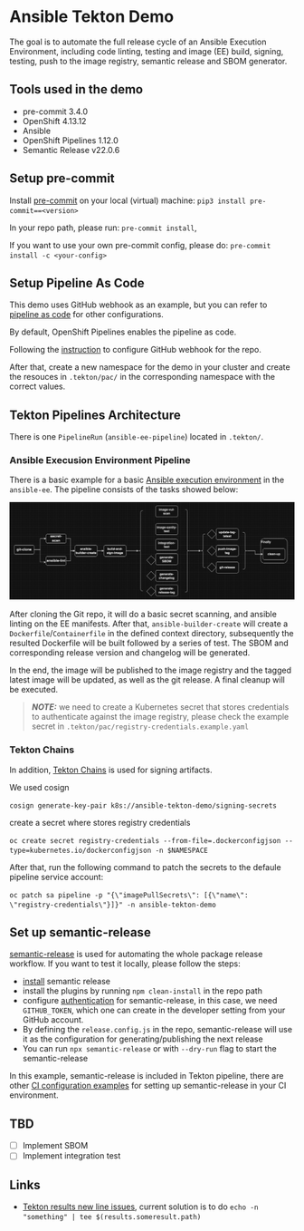 # Ansible Tekton Demo

The goal is to automate the full release cycle of an Ansible Execution Environment,
including code linting, testing and image (EE) build, signing, testing, push to the image registry, semantic release and SBOM generator.

## Tools used in the demo

- pre-commit 3.4.0
- OpenShift 4.13.12
- Ansible
- OpenShift Pipelines 1.12.0
- Semantic Release v22.0.6

## Setup pre-commit

Install [pre-commit](https://pre-commit.com/) on your local (virtual)
machine: `pip3 install pre-commit==<version>`

In your repo path, please run: `pre-commit install`,

If you want to use your own pre-commit config, please do:
`pre-commit install -c <your-config>`

## Setup Pipeline As Code

This demo uses GitHub webhook as an example, but you can refer to
[pipeline as code](https://pipelinesascode.com/) for other configurations.

By default, OpenShift Pipelines enables the pipeline as code.

Following the [instruction](https://pipelinesascode.com/docs/install/github_webhook/)
to configure GitHub webhook for the repo.

After that, create a new namespace for the demo in your cluster and create the resouces
in `.tekton/pac/` in the corresponding namespace with the correct values.

## Tekton Pipelines Architecture

There is one `PipelineRun` (`ansible-ee-pipeline`) located in `.tekton/`.

### Ansible Execusion Environment Pipeline

There is a basic example for a basic [Ansible execution
environment](https://docs.ansible.com/automation-controller/latest/html/userguide/execution_environments.html)
in the `ansible-ee`.
The pipeline consists of the tasks showed below:

![figure](./assets/ansible-ee-pipeline.png)

After cloning the Git repo, it will do a basic secret scanning, and ansible linting on the
EE manifests. After that, `ansible-builder-create` will create a `Dockerfile`/`Containerfile`
in the defined context directory, subsequently the resulted Dockerfile will be built followed by
a series of test. The SBOM and corresponding release version and changelog will be generated.

In the end, the image will be published to the image registry and the tagged latest image will be
updated, as well as the git release. A final cleanup will be executed.

> **_NOTE:_** we need to create a Kubernetes secret that stores credentials to authenticate against the image
> registry, please check the example secret in `.tekton/pac/registry-credentials.example.yaml`

### Tekton Chains

In addition, [Tekton Chains](https://tekton.dev/docs/chains/) is used for signing artifacts.

We used cosign

`cosign generate-key-pair k8s://ansible-tekton-demo/signing-secrets`

create a secret where stores registry credentials

`oc create secret registry-credentials --from-file=.dockerconfigjson --type=kubernetes.io/dockerconfigjson -n $NAMESPACE`

After that, run the following command to patch the secrets to the defaule pipeline service account:

`oc patch sa pipeline -p "{\"imagePullSecrets\": [{\"name\": \"registry-credentials\"}]}" -n ansible-tekton-demo`

## Set up semantic-release

[semantic-release](https://github.com/semantic-release/semantic-release) is used for automating
the whole package release workflow. If you want to test it locally, please follow the steps:

- [install](https://github.com/semantic-release/semantic-release/blob/4711a381965986ef2e27828c75146261e2cddd6f/docs/usage/installation.md#installation) semantic release
- install the plugins by running `npm clean-install` in the repo path
- configure [authentication](https://github.com/semantic-release/semantic-release/blob/4711a381965986ef2e27828c75146261e2cddd6f/docs/usage/ci-configuration.md#authentication) for semantic-release, in this case, we need `GITHUB_TOKEN`, which one can create in the developer setting from your GitHub account.
- By defining the `release.config.js` in the repo, semantic-release will use it as the configuration for generating/publishing the next release
- You can run `npx semantic-release` or with `--dry-run` flag to start the semantic-release

In this example, semantic-release is included in Tekton pipeline, there are other [CI configuration examples](https://github.com/semantic-release/semantic-release/blob/4711a381965986ef2e27828c75146261e2cddd6f/docs/recipes/ci-configurations/README.md) for setting up semantic-release in your CI environment.

## TBD

- [ ] Implement SBOM
- [ ] Implement integration test

## Links

- [Tekton results new line issues](https://github.com/tektoncd/pipeline/issues/2936),
    current solution is to do `echo -n "something" | tee $(results.someresult.path)`
